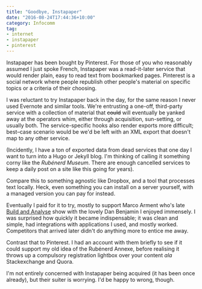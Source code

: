 ```yaml
---
title: "Goodbye, Instapaper"
date: "2016-08-24T17:44:36+10:00"
category: Infocomm
tag:
- internet
- instapaper
- pinterest
---
```

Instapaper has been bought by Pinterest. For those of you who reasonably assumed I just spoke French, Instapaper was a read-it-later service that would render plain, easy to read text from bookmarked pages. Pinterest is a social network where people republish other people's material on specific topics or a criteria of their choosing.

I was reluctant to try Instapaper back in the day, for the same reason I never used Evernote and similar tools. We're entrusting a one-off, third-party service with a collection of material that <del>could</del> will eventually be yanked away at the operators whim, either through acquisition, sun-setting, or usually both. The service-specific hooks also render exports more difficult; best–case scenario would be we'd be left with an XML export that doesn't map to any other service.

(Incidently, I have a ton of exported data from dead services that one day I want to turn into a Hugo or Jekyll blog. I'm thinking of calling it something corny like the *Rubénerd Museum*. There are enough cancelled services to keep a daily post on a site like this going for years).

Compare this to something agnostic like Dropbox, and a tool that processes text locally. Heck, even something you can install on a server yourself, with a managed version you can pay for instead. 

Eventually I paid for it to try, mostly to support Marco Arment who's late [Build and Analyse] show with the lovely Dan Benjamin I enjoyed immensely. I was surprised how quickly it became indispensable; it was clean and simple, had integrations with applications I used, and mostly worked. Competitors that arrived later didn't do anything more to entice me away.

Contrast that to Pinterest. I had an account with them briefly to see if it could support my old idea of the Rubénerd Annexe, before realising it throws up a compulsory registration lightbox over your content *ala* Stackexchange and Quora.

I'm not entirely concerned with Instapaper being acquired (it has been once already), but their suiter is worrying. I'd be happy to wrong, though.

[Build and Analyse]: https://5by5.tv/buildanalyze

